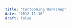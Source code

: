 ```yaml
---
title: "Cartooning Workshop"
date: "2012-11-10"
draft: false
---
```


```rimg {alt="Cartooning Workshop", src="/images/A7Y174CCIAAuAxd.jpg"}
```